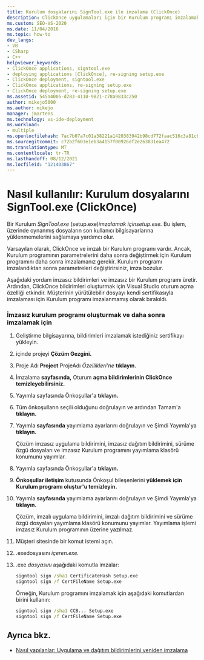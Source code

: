 ```yaml
---
title: Kurulum dosyalarını SignTool.exe ile imzalama (ClickOnce)
description: ClickOnce uygulamaları için bir Kurulum programı imzalamak üzere SignTool.exe kullanmayı öğrenin. Bu, üzerinde oynanmış dosyaların yüklenmemelerini sağlamaya yardımcı olur.
ms.custom: SEO-VS-2020
ms.date: 11/04/2016
ms.topic: how-to
dev_langs:
- VB
- CSharp
- C++
helpviewer_keywords:
- ClickOnce applications, signtool.exe
- deploying applications [ClickOnce], re-signing setup.exe
- ClickOnce deployment, signtool.exe
- ClickOnce applications, re-signing setup.exe
- ClickOnce deployment, re-signing setup.exe
ms.assetid: 545a4005-d283-4110-9821-c78a9833c250
author: mikejo5000
ms.author: mikejo
manager: jmartens
ms.technology: vs-ide-deployment
ms.workload:
- multiple
ms.openlocfilehash: 7ac7b07a7c01a38221a1420383942b98cd772faac516c3a81cb673075d9cd045
ms.sourcegitcommit: c72b2f603e1eb3a4157f00926df2e263831ea472
ms.translationtype: MT
ms.contentlocale: tr-TR
ms.lasthandoff: 08/12/2021
ms.locfileid: "121403867"
---
```

# <a name="how-to-sign-setup-files-with-signtoolexe-clickonce"></a>Nasıl kullanılır: Kurulum dosyalarını SignTool.exe (ClickOnce)
Bir Kurulum *SignTool.exe* (setup.exe)*imzalamak içinsetup.exe.* Bu işlem, üzerinde oynanmış dosyaların son kullanıcı bilgisayarlarına yüklenmemelerini sağlamaya yardımcı olur.

 Varsayılan olarak, ClickOnce ve imzalı bir Kurulum programı vardır. Ancak, Kurulum programının parametrelerini daha sonra değiştirmek için Kurulum programını daha sonra imzalamanız gerekir. Kurulum programı imzalandıktan sonra parametreleri değiştirirsiniz, imza bozulur.

 Aşağıdaki yordam imzasız bildirimleri ve imzasız bir Kurulum programı üretir. Ardından, ClickOnce bildirimleri oluşturmak için Visual Studio oturum açma özelliği etkindir. Müşterinin yürütülebilir dosyayı kendi sertifikasıyla imzalaması için Kurulum programı imzalanmamış olarak bırakıldı.

### <a name="to-generate-an-unsigned-setup-program-and-sign-later"></a>İmzasız kurulum programı oluşturmak ve daha sonra imzalamak için

1. Geliştirme bilgisayarına, bildirimleri imzalamak istediğiniz sertifikayı yükleyin.

2. içinde projeyi **Çözüm Gezgini.**

3. Proje Adı **Project** ProjeAdı *Özellikleri'ne* **tıklayın.**

4. İmzalama **sayfasında,** Oturum **açma bildirimlerinin ClickOnce temizleyebilirsiniz.**

5. Yayımla sayfasında Önkoşullar'a **tıklayın.** 

6. Tüm önkoşulların seçili olduğunu doğrulayın ve ardından Tamam'a **tıklayın.**

7. Yayımla **sayfasında** yayımlama ayarlarını doğrulayın ve Şimdi Yayımla'ya **tıklayın.**

     Çözüm imzasız uygulama bildirimini, imzasız dağıtım bildirimini, sürüme özgü dosyaları ve imzasız Kurulum programını yayımlama klasörü konumunu yayımlar.

8. Yayımla sayfasında Önkoşullar'a **tıklayın.** 

9. **Önkoşullar iletişim** kutusunda Önkoşul bileşenlerini **yüklemek için Kurulum programı oluştur'u temizleyin.**

10. Yayımla **sayfasında** yayımlama ayarlarını doğrulayın ve Şimdi Yayımla'ya **tıklayın.**

     Çözüm, imzalı uygulama bildirimini, imzalı dağıtım bildirimini ve sürüme özgü dosyaları yayımlama klasörü konumunu yayımlar. Yayımlama işlemi imzasız Kurulum programının üzerine yazılmaz.

11. Müşteri sitesinde bir komut istemi açın.

12. .exedosyasını *içeren.exe.*

13. .exe *dosyasını* aşağıdaki komutla imzalar:

    ```cmd
    signtool sign /sha1 CertificateHash Setup.exe
    signtool sign /f CertFileName Setup.exe
    ```

     Örneğin, Kurulum programını imzalamak için aşağıdaki komutlardan birini kullanın:

    ```cmd
    signtool sign /sha1 CCB... Setup.exe
    signtool sign /f CertFileName Setup.exe
    ```

## <a name="see-also"></a>Ayrıca bkz.
- [Nasıl yapılanlar: Uygulama ve dağıtım bildirimlerini yeniden imzalama](../deployment/how-to-re-sign-application-and-deployment-manifests.md)

